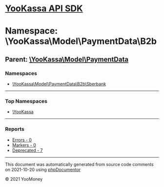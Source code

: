 # [YooKassa API SDK](../home.md)

# Namespace: \YooKassa\Model\PaymentData\B2b
## Parent: [\YooKassa\Model\PaymentData](../namespaces/yookassa-model-paymentdata.md)
### Namespaces
* [\YooKassa\Model\PaymentData\B2b\Sberbank](../namespaces/yookassa-model-paymentdata-b2b-sberbank.md)

---

### Top Namespaces

* [\YooKassa](../namespaces/yookassa.md)

---

### Reports
* [Errors - 0](../reports/errors.md)
* [Markers - 0](../reports/markers.md)
* [Deprecated - 7](../reports/deprecated.md)

---

This document was automatically generated from source code comments on 2021-10-20 using [phpDocumentor](http://www.phpdoc.org/)

&copy; 2021 YooMoney